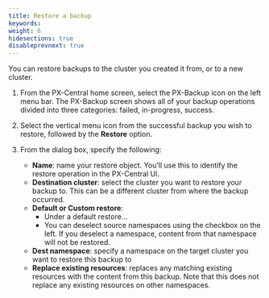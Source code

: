 ```yaml
---
title: Restore a backup
keywords: 
weight: 6
hidesections: true
disableprevnext: true
---
```


You can restore backups to the cluster you created it from, or to a new cluster. 

1. From the PX-Central home screen, select the PX-Backup icon on the left menu bar. The PX-Backup screen shows all of your backup operations divided into three categories: failed, in-progress, success.
2. Select the vertical menu icon from the successful backup you wish to restore, followed by the **Restore** option.
3. From the dialog box, specify the following:
    
    * **Name**: name your restore object. You’ll use this to identify the restore operation in the PX-Central UI.
    * **Destination cluster**: select the cluster you want to restore your backup to. This can be a different cluster from where the backup occurred.
    * **Default or Custom restore**: 
        * Under a default restore...
        * You can deselect source namespaces using the checkbox on the left. If you deselect a namespace, content from that namespace will not be restored. 
    * **Dest namespace**: specify a namespace on the target cluster you want to restore this backup to
    * **Replace existing resources**: replaces any matching existing resources with the content from this backup. Note that this does not replace any existing resources on other namespaces.
